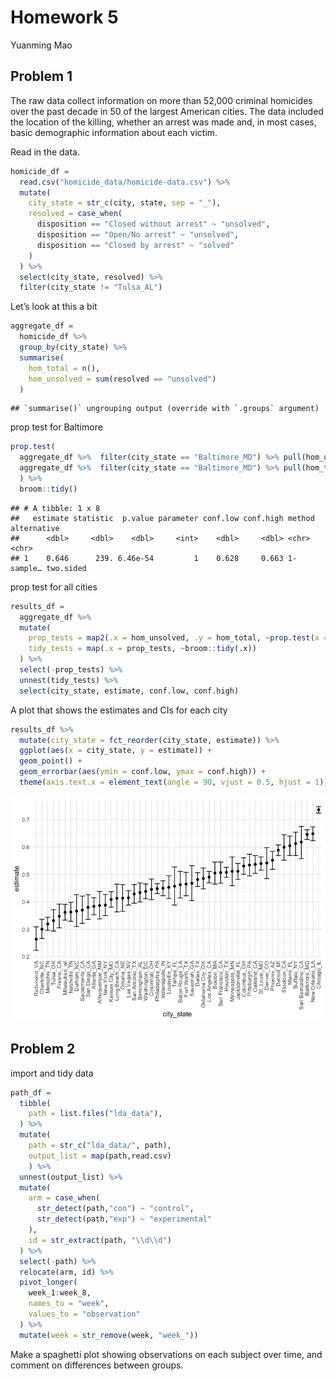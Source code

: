 Homework 5
================
Yuanming Mao

## Problem 1

The raw data collect information on more than 52,000 criminal homicides
over the past decade in 50 of the largest American cities. The data
included the location of the killing, whether an arrest was made and, in
most cases, basic demographic information about each victim.

Read in the data.

``` r
homicide_df = 
  read.csv("homicide_data/homicide-data.csv") %>% 
  mutate(
    city_state = str_c(city, state, sep = "_"),
    resolved = case_when(
      disposition == "Closed without arrest" ~ "unsolved",
      disposition == "Open/No arrest" ~ "unsolved",
      disposition == "Closed by arrest" ~ "solved"
    )
  ) %>% 
  select(city_state, resolved) %>% 
  filter(city_state != "Tulsa_AL")
```

Let’s look at this a bit

``` r
aggregate_df = 
  homicide_df %>% 
  group_by(city_state) %>% 
  summarise(
    hom_total = n(),
    hom_unsolved = sum(resolved == "unsolved")
  )
```

    ## `summarise()` ungrouping output (override with `.groups` argument)

prop test for Baltimore

``` r
prop.test(
  aggregate_df %>%  filter(city_state == "Baltimore_MD") %>% pull(hom_unsolved),
  aggregate_df %>%  filter(city_state == "Baltimore_MD") %>% pull(hom_total)
  ) %>% 
  broom::tidy()
```

    ## # A tibble: 1 x 8
    ##   estimate statistic  p.value parameter conf.low conf.high method    alternative
    ##      <dbl>     <dbl>    <dbl>     <int>    <dbl>     <dbl> <chr>     <chr>      
    ## 1    0.646      239. 6.46e-54         1    0.628     0.663 1-sample… two.sided

prop test for all cities

``` r
results_df = 
  aggregate_df %>% 
  mutate(
    prop_tests = map2(.x = hom_unsolved, .y = hom_total, ~prop.test(x = .x, n = .y)),
    tidy_tests = map(.x = prop_tests, ~broom::tidy(.x))
  ) %>% 
  select(-prop_tests) %>% 
  unnest(tidy_tests) %>% 
  select(city_state, estimate, conf.low, conf.high)
```

A plot that shows the estimates and CIs for each city

``` r
results_df %>% 
  mutate(city_state = fct_reorder(city_state, estimate)) %>% 
  ggplot(aes(x = city_state, y = estimate)) +
  geom_point() +
  geom_errorbar(aes(ymin = conf.low, ymax = conf.high)) +
  theme(axis.text.x = element_text(angle = 90, vjust = 0.5, hjust = 1))
```

![](p8105_hw5_ym2770_files/figure-gfm/unnamed-chunk-6-1.png)<!-- -->

## Problem 2

import and tidy data

``` r
path_df = 
  tibble(
    path = list.files("lda_data"),
  ) %>% 
  mutate(
    path = str_c("lda_data/", path),
    output_list = map(path,read.csv)
    ) %>% 
  unnest(output_list) %>% 
  mutate(
    arm = case_when(
      str_detect(path,"con") ~ "control",
      str_detect(path,"exp") ~ "experimental"
    ),
    id = str_extract(path, "\\d\\d")
  ) %>% 
  select(-path) %>% 
  relocate(arm, id) %>% 
  pivot_longer(
    week_1:week_8,
    names_to = "week",
    values_to = "observation"
  ) %>% 
  mutate(week = str_remove(week, "week_"))
```

Make a spaghetti plot showing observations on each subject over time,
and comment on differences between groups.
